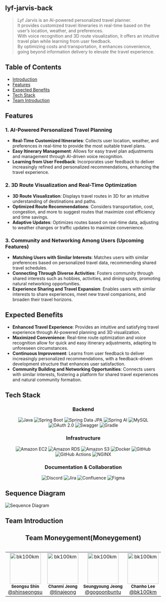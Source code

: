 ## lyf-jarvis-back

> Lyf Jarvis is an AI-powered personalized travel planner.  
> It provides customized travel itineraries in real-time based on the user’s location, weather, and preferences.  
> With voice recognition and 3D route visualization, it offers an intuitive travel plan while learning from user feedback.  
> By optimizing costs and transportation, it enhances convenience, going beyond information delivery to elevate the travel experience.

## Table of Contents
- [Introduction](#introduction)
- [Features](#features)
- [Expected Benefits](#expected-benefits)
- [Tech Stack](#tech-stack)
- [Team Introduction](#team-introduction)

## Features

### 1. AI-Powered Personalized Travel Planning
- **Real-Time Customized Itineraries**: Collects user location, weather, and preferences in real-time to provide the most suitable travel plans.
- **Easy Itinerary Management**: Allows for easy travel plan adjustments and management through AI-driven voice recognition.
- **Learning from User Feedback**: Incorporates user feedback to deliver increasingly refined and personalized recommendations, enhancing the travel experience.

### 2. 3D Route Visualization and Real-Time Optimization
- **3D Route Visualization**: Displays travel routes in 3D for an intuitive understanding of destinations and paths.
- **Optimized Route Recommendations**: Considers transportation, cost, congestion, and more to suggest routes that maximize cost efficiency and time savings.
- **Adaptive Updates**: Optimizes routes based on real-time data, adjusting to weather changes or traffic updates to maximize convenience.

### 3. Community and Networking Among Users (Upcoming Features)
- **Matching Users with Similar Interests**: Matches users with similar preferences based on personalized travel data, recommending shared travel schedules.
- **Connecting Through Diverse Activities**: Fosters community through shared interests such as hobbies, activities, and dining spots, promoting natural networking opportunities.
- **Experience Sharing and Travel Expansion**: Enables users with similar interests to share experiences, meet new travel companions, and broaden their travel horizons.

## Expected Benefits

- **Enhanced Travel Experience**: Provides an intuitive and satisfying travel experience through AI-powered planning and 3D visualization.
- **Maximized Convenience**: Real-time route optimization and voice recognition allow for quick and easy itinerary adjustments, adapting to unforeseen circumstances.
- **Continuous Improvement**: Learns from user feedback to deliver increasingly personalized recommendations, with a feedback-driven development structure that enhances user satisfaction.
- **Community Building and Networking Opportunities**: Connects users with similar interests, fostering a platform for shared travel experiences and natural community formation.

## Tech Stack
<h3 style="text-align: center;">Backend</h3>
<p style="text-align: center;">
   <img src="https://img.shields.io/badge/Java-007396?style=for-the-badge&logo=java&logoColor=white" alt="Java"/>
   <img src="https://img.shields.io/badge/Spring Boot-6DB33F?style=for-the-badge&logo=springboot&logoColor=white" alt="Spring Boot"/>
<img src="https://img.shields.io/badge/Spring Data JPA-6DB33F?style=for-the-badge&logo=spring&logoColor=white" alt="Spring Data JPA"/>
   <img src="https://img.shields.io/badge/Spring AI-6DB33F?style=for-the-badge&logo=spring&logoColor=white" alt="Spring AI"/>
   <img src="https://img.shields.io/badge/MySQL-4479A1?style=for-the-badge&logo=mysql&logoColor=white" alt="MySQL"/>
   <img src="https://img.shields.io/badge/OAuth 2.0-4285F4?style=for-the-badge&logo=oauth&logoColor=white" alt="OAuth 2.0"/>
   <img src="https://img.shields.io/badge/Swagger-85EA2D?style=for-the-badge&logo=swagger&logoColor=black" alt="Swagger"/>
   <img src="https://img.shields.io/badge/Gradle-02303A?style=for-the-badge&logo=gradle&logoColor=white" alt="Gradle"/>
</p>

<h3 style="text-align: center;">Infrastructure</h3>
<p style="text-align: center;">
   <img src="https://img.shields.io/badge/Amazon EC2-FF9900?style=for-the-badge&logo=amazon-aws&logoColor=white" alt="Amazon EC2"/>
   <img src="https://img.shields.io/badge/Amazon RDS-527FFF?style=for-the-badge&logo=amazon-rds&logoColor=white" alt="Amazon RDS"/>
   <img src="https://img.shields.io/badge/Amazon S3-569A31?style=for-the-badge&logo=amazon-s3&logoColor=white" alt="Amazon S3"/>
   <img src="https://img.shields.io/badge/Docker-2496ED?style=for-the-badge&logo=docker&logoColor=white" alt="Docker"/>
   <img src="https://img.shields.io/badge/GitHub-181717?style=for-the-badge&logo=github&logoColor=white" alt="GitHub"/>
   <img src="https://img.shields.io/badge/GitHub Actions-2088FF?style=for-the-badge&logo=github-actions&logoColor=white" alt="GitHub Actions"/>
   <img src="https://img.shields.io/badge/NGINX-009639?style=for-the-badge&logo=nginx&logoColor=white" alt="NGINX"/>
</p>

<h3 style="text-align: center;">Documentation & Collaboration</h3>
<p style="text-align: center;">
   <img src="https://img.shields.io/badge/Discord-7289DA?style=for-the-badge&logo=discord&logoColor=white" alt="Discord"/>
   <img src="https://img.shields.io/badge/Jira-0052CC?style=for-the-badge&logo=jira&logoColor=white" alt="Jira"/>
   <img src="https://img.shields.io/badge/Confluence-172B4D?style=for-the-badge&logo=confluence&logoColor=white" alt="Confluence"/>
   <img src="https://img.shields.io/badge/Figma-F24E1E?style=for-the-badge&logo=figma&logoColor=white" alt="Figma"/>
</p>

## Sequence Diagram

![Sequence Diagram](https://github.com/user-attachments/assets/6d49d67b-3459-4d6f-a85e-8cca42d8b45c)

## Team Introduction
<h2 style="text-align: center;">Team Moneygement(Moneygement)</h2>

<div style="display: table; margin: 0 auto;">
  <table>
    <tr>
      <td style="text-align: center;">
        <img src="https://avatars.githubusercontent.com/u/24979159" width="100px;" alt="bk100km"/><br />
        <sub><b>Seongsu Shin</b></sub><br />
        <a href="https://github.com/shinseongsu" target="_blank">@shinseongsu</a>
      </td>
      <td style="text-align: center;">
        <img src="https://avatars.githubusercontent.com/u/53592454" width="100px;" alt="bk100km"/><br />
        <sub><b>Chanmi Jeong</b></sub><br />
        <a href="https://github.com/tinajeong" target="_blank">@tinajeong</a>
      </td>
      <td style="text-align: center;">
        <img src="https://avatars.githubusercontent.com/u/34636395" width="100px;" alt="bk100km"/><br />
        <sub><b>Seungyoung Jeong</b></sub><br />
        <a href="https://github.com/gogoonbuntu" target="_blank">@gogoonbuntu</a>
      </td>
      <td style="text-align: center;">
        <img src="https://avatars.githubusercontent.com/u/97321415" width="100px;" alt="bk100km"/><br />
        <sub><b>Chanho Lee</b></sub><br />
        <a href="https://github.com/bk100km" target="_blank">@bk100km</a>
      </td>
    </tr>
  </table>
</div>
